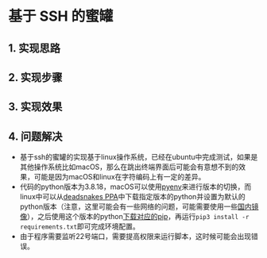 # 基于 SSH 的蜜罐

## 1. 实现思路



## 2. 实现步骤



## 3. 实现效果



## 4. 问题解决

- 基于ssh的蜜罐的实现基于linux操作系统，已经在ubuntu中完成测试，如果是其他操作系统比如macOS，那么在跳出终端界面后可能会有意想不到的效果，可能是因为macOS和linux在字符编码上有一定的差异。
- 代码的python版本为3.8.18，macOS可以使用[pyenv](https://zhuanlan.zhihu.com/p/532840161#:~:text=%E5%9C%A8Mac%E4%B8%8A%E8%BF%9B%E8%A1%8CPython%E5%A4%9A%E7%89%88%E6%9C%AC%E5%88%87%E6%8D%A2%201%201%E3%80%81%E5%AE%89%E8%A3%85Homebrew%202,2%E3%80%81%E9%80%9A%E8%BF%87brew%E5%AE%89%E8%A3%85pyenv%203%203%E3%80%81%E4%BD%BF%E7%94%A8pyenv%E5%AE%89%E8%A3%85Python3%204%204%E3%80%81%E8%A7%A3%E5%86%B3Python%E7%94%A8pip%E5%91%BD%E4%BB%A4%E5%AE%89%E8%A3%85%E9%80%9F%E5%BA%A6%E6%85%A2%EF%BC%8C%E6%94%B9%E7%94%A8%E5%9B%BD%E5%86%85%E9%95%9C%E5%83%8F)来进行版本的切换，而linux中可以从[deadsnakes PPA](https://blog.csdn.net/qq_51116518/article/details/130184514)中下载指定版本的python并设置为默认的python版本（注意，这里可能会有一些网络的问题，可能需要使用一些[国内镜像](https://www.jianshu.com/p/3a030350d2cd)），之后使用这个版本的python[下载对应的pip](https://blog.csdn.net/bubudezhuren/article/details/130949037)，再运行`pip3 install -r requirements.txt`即可完成环境配置。
- 由于程序需要监听22号端口，需要提高权限来运行脚本，这时候可能会出现错误。
